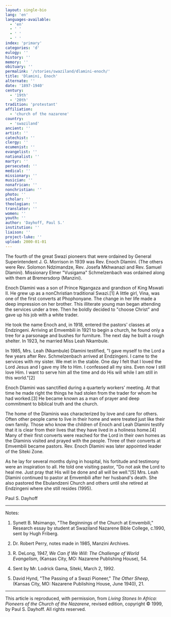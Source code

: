 ```yaml
---
layout: single-bio
lang: 'en'
languages-available:
  - 'en'
  - ' '
  - ' '
  - ' '
index: 'primary'
categories: 'd'
eulogy: ''
history: ''
memory: ''
obituary: ''
permalink: '/stories/swaziland/dlamini-enoch/'
title: 'Dlamini, Enoch'
alternate: ''
date: '1897-1940'
century:
  - '19th'
  - '20th'
tradition: 'protestant'
affiliation:
  - 'church of the nazarene'
country:
  - 'swaziland'
ancient: ''
artist: ''
catechist: ''
clergy: ''
ecumenist: ''
evangelist: ''
nationalist: ''
martyr: ''
persecuted: ''
medical: ''
missionary: ''
musician: ''
nonafrican: ''
nonchristian: ''
photo: ''
scholar: ''
theologian: ''
translator: ''
women: ''
youth: ''
author: 'Dayhoff, Paul S.'
institution: ''
liaison: ''
project-luke: ''
upload: 2000-01-01
---
```



The fourth of the great Swazi pioneers that were ordained by General Superintendent J. G. Morrison in 1939 was Rev. Enoch Dlamini.  (The others were Rev. Solomon Ndzimandze, Rev. Josefa Mkhwanazi and Rev. Samuel Dlamini).   Missionary Elmer "Vusigama" Schmelzenbach was ordained along with them at Bremersdorp (Manzini).

Enoch Dlamini was a son of Prince Ngangaza and grandson of King Mswati II.  He grew up as a nonChristian traditional Swazi.[1]   A little girl, Vina, was one of the first converts at Phophonyane.  The change in her life made a deep impression on her brother.  This illiterate young man began attending the services under a tree.  Then he boldly decided to "choose Christ" and gave up his job with a white trader.

He took the name Enoch and, in 1918, entered the pastors' classes at Endzingeni.  Arriving at Emvembili in 1921 to begin a church, he found only a tree for a parsonage and bushes for furniture.  The next day he built a rough shelter.  In 1923, he married Miss Leah Nkambule.

In 1985, Mrs. Leah (Nkambule) Dlamini testified, "I gave myself to the Lord a few years after Rev. Schmelzenbach arrived at Endzingeni.  I came to the services with my sister.  We met in the stable.  One day I felt that I loved the Lord Jesus and I gave my life to Him. I confessed all my sins. Even now I still love Him. I want to serve him all the time and do His will while I am still in this world."[2]

Enoch Dlamini was sanctified during a quarterly workers' meeting.  At that time he made right the things he had stolen from the trader for whom he had worked.[3]   He became known as a man of prayer and deep commitment to biblical truth and the church.

The home of the Dlaminis was characterized by love and care for others.  Often other people came to live in their home and were treated just like their own family.  Those who know the children of Enoch and Leah Dlamini testify that it is clear from their lives that they have lived in a holiness home.[4] Many of their first converts were reached for the Lord in their own homes as the Dlaminis visited and prayed with the people.  Three of their converts at Emvembili became pastors.  Rev. Enoch Dlamini was later appointed leader of the Siteki Zone.

As he lay for several months dying in hospital, his fortitude and testimony were an inspiration to all.  He told one visiting pastor, "Do not ask the Lord to heal me. Just pray that His will be done and all will be well."[5]   Mrs. Leah  Dlamini continued to pastor at Emvembili after her husband's death.  She also pastored the Ebulandzeni Church and others until she retired at Endzingeni where she still resides (1995).

Paul S. Dayhoff

---

Notes:

1. Synett B. Msimango, "The Beginnings of the Church at Emvembili," Research essay by student at Swaziland Nazarene Bible College, c.1990, sent by Hugh Friberg.

2. Dr. Robert Perry, notes made in 1985, Manzini Archives.

3. R. DeLong, 1947, *We Can if We Will: The Challenge of World Evangelism*, (Kansas City, MO: Nazarene Publishing House), 54.

4. Sent by Mr. Lodrick Gama, Siteki, March 2, 1992.

5. David Hynd, "The Passing of a Swazi Pioneer," *The Other Sheep*, (Kansas City, MO: Nazarene Publishing House, June 1940), 21.

---

This article is reproduced, with permission, from *Living Stones In Africa: Pioneers of the Church of the Nazarene*, revised edition, copyright &copy; 1999, by Paul S. Dayhoff.  All rights reserved.